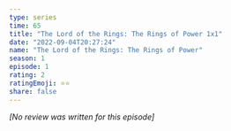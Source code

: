 ```yaml
---
type: series
time: 65
title: "The Lord of the Rings: The Rings of Power 1x1"
date: "2022-09-04T20:27:24"
name: "The Lord of the Rings: The Rings of Power"
season: 1
episode: 1
rating: 2
ratingEmoji: ⭐️⭐️
share: false
---
```


_[No review was written for this episode]_
